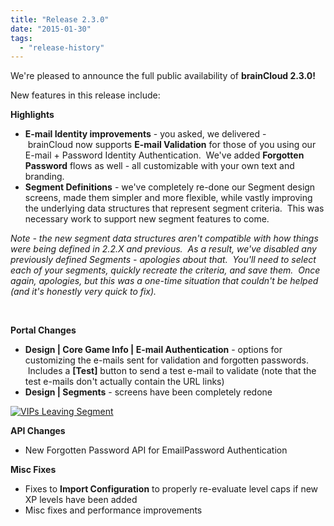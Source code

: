 ```yaml
---
title: "Release 2.3.0"
date: "2015-01-30"
tags: 
  - "release-history"
---
```


We're pleased to announce the full public availability of **brainCloud 2.3.0!**

New features in this release include:

**Highlights**

- **E-mail Identity improvements** - you asked, we delivered - brainCloud now supports **E-mail Validation** for those of you using our E-mail + Password Identity Authentication.  We've added **Forgotten Password** flows as well - all customizable with your own text and branding.
- **Segment Definitions** - we've completely re-done our Segment design screens, made them simpler and more flexible, while vastly improving the underlying data structures that represent segment criteria.  This was necessary work to support new segment features to come.

_Note - the new segment data structures aren't compatible with how things were being defined in 2.2.X and previous.  As a result, we've disabled any previously defined Segments - apologies about that.  You'll need to select each of your segments, quickly recreate the criteria, and save them.  Once again, apologies, but this was a one-time situation that couldn't be helped (and it's honestly very quick to fix)._

 

**Portal Changes**

- **Design | Core Game Info | E-mail Authentication** - options for customizing the e-mails sent for validation and forgotten passwords.  Includes a **\[Test\]** button to send a test e-mail to validate (note that the test e-mails don't actually contain the URL links)
- **Design | Segments** - screens have been completely redone

[![VIPs Leaving Segment](images/vip_leaving_segment-1024x410.png)](images/vip_leaving_segment.png)

**API Changes**

- New Forgotten Password API for EmailPassword Authentication

**Misc Fixes**

- Fixes to **Import Configuration** to properly re-evaluate level caps if new XP levels have been added
- Misc fixes and performance improvements
